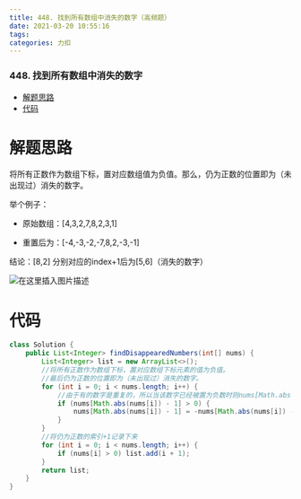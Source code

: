 ```yaml
---
title: 448. 找到所有数组中消失的数字（高频题）
date: 2021-03-20 10:55:16
tags: 
categories: 力扣
---
```


<!--more-->

### 448\. 找到所有数组中消失的数字

- [解题思路](#_2)
- [代码](#_17)

# 解题思路

将所有正数作为数组下标，置对应数组值为负值。那么，仍为正数的位置即为（未出现过）消失的数字。

举个例子：

- 原始数组：\[4,3,2,7,8,2,3,1\]

- 重置后为：\[-4,-3,-2,-7,8,2,-3,-1\]

结论：\[8,2\] 分别对应的index+1后为\[5,6\]（消失的数字）

![在这里插入图片描述](https://img-blog.csdnimg.cn/img_convert/a1f07a8ff3d5a5fe877440f87ab50be1.gif#pic_center)

# 代码

```java
class Solution {
    public List<Integer> findDisappearedNumbers(int[] nums) {
        List<Integer> list = new ArrayList<>();
        //将所有正数作为数组下标，置对应数组下标元素的值为负值。
        //最后仍为正数的位置即为（未出现过）消失的数字。
        for (int i = 0; i < nums.length; i++) {
            //由于有的数字是重复的，所以当该数字已经被置为负数时则nums[Math.abs(nums[i]) - 1] < 0不再处理
            if (nums[Math.abs(nums[i]) - 1] > 0) {
                nums[Math.abs(nums[i]) - 1] = -nums[Math.abs(nums[i]) - 1];
            }
        }
        //将仍为正数的索引+1记录下来
        for (int i = 0; i < nums.length; i++) {
            if (nums[i] > 0) list.add(i + 1);
        }
        return list;
    }
}
```